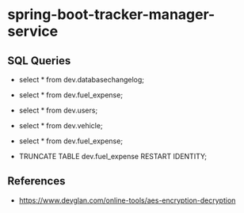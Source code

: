 # spring-boot-tracker-manager-service

## SQL Queries

- select * from dev.databasechangelog;
- select * from dev.fuel_expense;
- select * from dev.users;
- select * from dev.vehicle;
- select * from dev.fuel_expense;

- TRUNCATE TABLE dev.fuel_expense RESTART IDENTITY;

## References

- https://www.devglan.com/online-tools/aes-encryption-decryption